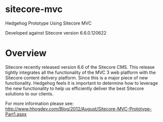 sitecore-mvc
============

Hedgehog Prototype Using Sitecore MVC

Developed against Sitecore version 6.6.0.120622

Overview
====
Sitecore recently released version 6.6 of the Sitecore CMS. This release tightly integrates all the functionality of the MVC 3 web platform with the Sitecore content delivery platform. Since this is a major piece of new functionality. Hedgehog feels it is important to determine how to leverage the new functionality to help us efficiently deliver the best Sitecore solutions to our clients.

For more information please see:
http://www.hhogdev.com/Blog/2012/August/Sitecore-MVC-Prototype-Part1.aspx